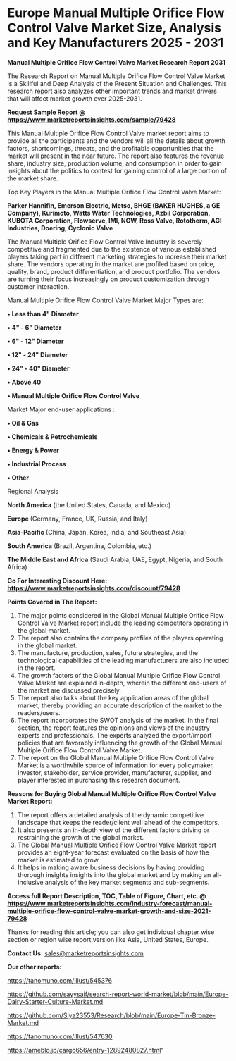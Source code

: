# Europe Manual Multiple Orifice Flow Control Valve Market Size, Analysis and Key Manufacturers 2025 - 2031

<strong>Manual Multiple Orifice Flow Control Valve Market Research Report 2031</strong>

The Research Report on Manual Multiple Orifice Flow Control Valve Market is a Skillful and Deep Analysis of the Present Situation and Challenges. This research report also analyzes other important trends and market drivers that will affect market growth over 2025-2031.

<strong>Request Sample Report @ <a href=https://www.marketreportsinsights.com/sample/79428>https://www.marketreportsinsights.com/sample/79428</a></strong>

This Manual Multiple Orifice Flow Control Valve market report aims to provide all the participants and the vendors will all the details about growth factors, shortcomings, threats, and the profitable opportunities that the market will present in the near future. The report also features the revenue share, industry size, production volume, and consumption in order to gain insights about the politics to contest for gaining control of a large portion of the market share.

Top Key Players in the Manual Multiple Orifice Flow Control Valve Market:

<strong>Parker Hannifin, Emerson Electric, Metso, BHGE (BAKER HUGHES, a GE Company), Kurimoto, Watts Water Technologies, Azbil Corporation, KUBOTA Corporation, Flowserve, IMI, NOW, Ross Valve, Rototherm, AGI Industries, Doering, Cyclonic Valve</strong>

The Manual Multiple Orifice Flow Control Valve Industry is severely competitive and fragmented due to the existence of various established players taking part in different marketing strategies to increase their market share. The vendors operating in the market are profiled based on price, quality, brand, product differentiation, and product portfolio. The vendors are turning their focus increasingly on product customization through customer interaction.

Manual Multiple Orifice Flow Control Valve Market Major Types are:

<strong>• Less than 4&#34; Diameter

• 4&#34; - 6&#34; Diameter

• 6&#34; - 12&#34; Diameter

• 12&#34; - 24&#34; Diameter

• 24&#34; - 40&#34; Diameter

• Above 40

• Manual Multiple Orifice Flow Control Valve</strong>

Market Major end-user applications :

<strong>• Oil & Gas

• Chemicals & Petrochemicals

• Energy & Power

• Industrial Process

• Other</strong>

Regional Analysis

</u><strong><b>North America</b></strong> (the United States, Canada, and Mexico)

<strong><b>Europe </b></strong>(Germany, France, UK, Russia, and Italy)

<strong><b>Asia-Pacific</b></strong> (China, Japan, Korea, India, and Southeast Asia)

<strong><b>South America</b></strong> (Brazil, Argentina, Colombia, etc.)

<strong><b>The Middle East and Africa</b></strong> (Saudi Arabia, UAE, Egypt, Nigeria, and South Africa)

<strong>Go For Interesting Discount Here: <a href=https://www.marketreportsinsights.com/discount/79428>https://www.marketreportsinsights.com/discount/79428</a></strong>

<strong>Points Covered in The Report:</strong>
<ol>
  <li>The major points considered in the Global Manual Multiple Orifice Flow Control Valve Market report include the leading competitors operating in the global market.</li>
  <li>The report also contains the company profiles of the players operating in the global market.</li>
  <li>The manufacture, production, sales, future strategies, and the technological capabilities of the leading manufacturers are also included in the report.</li>
  <li>The growth factors of the Global Manual Multiple Orifice Flow Control Valve Market are explained in-depth, wherein the different end-users of the market are discussed precisely.</li>
  <li>The report also talks about the key application areas of the global market, thereby providing an accurate description of the market to the readers/users.</li>
  <li>The report incorporates the SWOT analysis of the market. In the final section, the report features the opinions and views of the industry experts and professionals. The experts analyzed the export/import policies that are favorably influencing the growth of the Global Manual Multiple Orifice Flow Control Valve Market.</li>
  <li>The report on the Global Manual Multiple Orifice Flow Control Valve Market is a worthwhile source of information for every policymaker, investor, stakeholder, service provider, manufacturer, supplier, and player interested in purchasing this research document.</li>
</ol>
<strong>Reasons for Buying Global Manual Multiple Orifice Flow Control Valve Market Report:</strong>

<ol>
  <li>The report offers a detailed analysis of the dynamic competitive landscape that keeps the reader/client well ahead of the competitors.</li>
  <li>It also presents an in-depth view of the different factors driving or restraining the growth of the global market.</li>
  <li>The Global Manual Multiple Orifice Flow Control Valve Market report provides an eight-year forecast evaluated on the basis of how the market is estimated to grow.</li>
  <li>It helps in making aware business decisions by having providing thorough insights insights into the global market and by making an all-inclusive analysis of the key market segments and sub-segments.</li>
</ol>
<strong>Access full Report Description, TOC, Table of Figure, Chart, etc. @ <a href=https://www.marketreportsinsights.com/industry-forecast/manual-multiple-orifice-flow-control-valve-market-growth-and-size-2021-79428>https://www.marketreportsinsights.com/industry-forecast/manual-multiple-orifice-flow-control-valve-market-growth-and-size-2021-79428</a></strong>


Thanks for reading this article; you can also get individual chapter wise section or region wise report version like Asia, United States, Europe.

<strong>Contact Us:</strong>
sales@marketreportsinsights.com

<strong>Our other reports:</strong>

<a href=https://tanomuno.com/illust/545376>https://tanomuno.com/illust/545376</a>

<a href=https://github.com/sayysaif/search-report-world-market/blob/main/Europe-Dairy-Starter-Culture-Market.md>https://github.com/sayysaif/search-report-world-market/blob/main/Europe-Dairy-Starter-Culture-Market.md</a>

<a href=https://github.com/Siya23553/Research/blob/main/Europe-Tin-Bronze-Market.md>https://github.com/Siya23553/Research/blob/main/Europe-Tin-Bronze-Market.md</a>

<a href=https://tanomuno.com/illust/547630>https://tanomuno.com/illust/547630</a>

<a href=https://ameblo.jp/cargo656/entry-12892480827.html>https://ameblo.jp/cargo656/entry-12892480827.html</a>"
